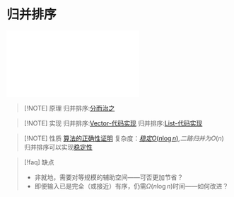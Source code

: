 # 归并排序

![代码实现](files/slides/Tsinghua-DSA-2024Fall-chapter/02.Vector.pdf#page=82)

> [!NOTE] 原理
> 归并排序:[分而治之](files/slides/Tsinghua-DSA-2024Fall-chapter/02.Vector.pdf#page=79)

> [!NOTE] 实现
> 归并排序:[Vector-代码实现](files/slides/Tsinghua-DSA-2024Fall-chapter/02.Vector.pdf#page=82)
> 归并排序:[List-代码实现](files/slides/Tsinghua-DSA-2024Fall-chapter/03.List.pdf#page=52&selection=93,0,93,3)

> [!NOTE] 性质
> [算法的正确性证明](files/slides/Tsinghua-DSA-2024Fall-chapter/02.Vector.pdf#page=85)
> 复杂度：[$稳定O(n\log n)$](files/books/dsacpp/dsacpp-3rd-edn.pdf#page=32&selection=15,0,15,4),$二路归并为O(n)$
> 归并排序可以实现[稳定性](files/slides/Tsinghua-DSA-2024Fall-chapter/02.Vector.pdf#page=88)

> [!faq] 缺点
> - 非就地，需要对等规模的辅助空间——可否更加节省？  
> - 即便输入已是完全（或接近）有序，仍需$\Omega(n\log n)$时间——如何改进？